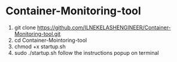 # Container-Monitoring-tool

1. git clone https://github.com/ILNEKELASHENGINEER/Container-Monitoring-tool.git
2. cd Container-Mointoring-tool
3. chmod +x startup.sh
4. sudo ./startup.sh
   follow the instructions popup on terminal
